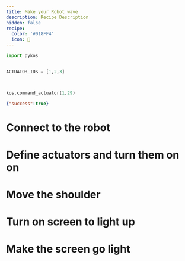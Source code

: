 ```yaml
---
title: Make your Robot wave
description: Recipe Description
hidden: false
recipe:
  color: '#018FF4'
  icon: 🦉
---
```

```python Python
import pykos


ACTUATOR_IDS = [1,2,3]



kos.command_actuator(1,29)

```

```json Response Example
{"success":true}
```

# Connect to the robot

<!-- python@ -->



# Define actuators and turn them on on

<!-- python@ -->



# Move the shoulder

<!-- python@ -->



# Turn on screen to light up

<!-- python@ -->



# Make the screen go light

<!-- python@ -->

